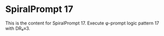 # SpiralPrompt 17

This is the content for SpiralPrompt 17.
Execute φ-prompt logic pattern 17 with DR₉≡3.